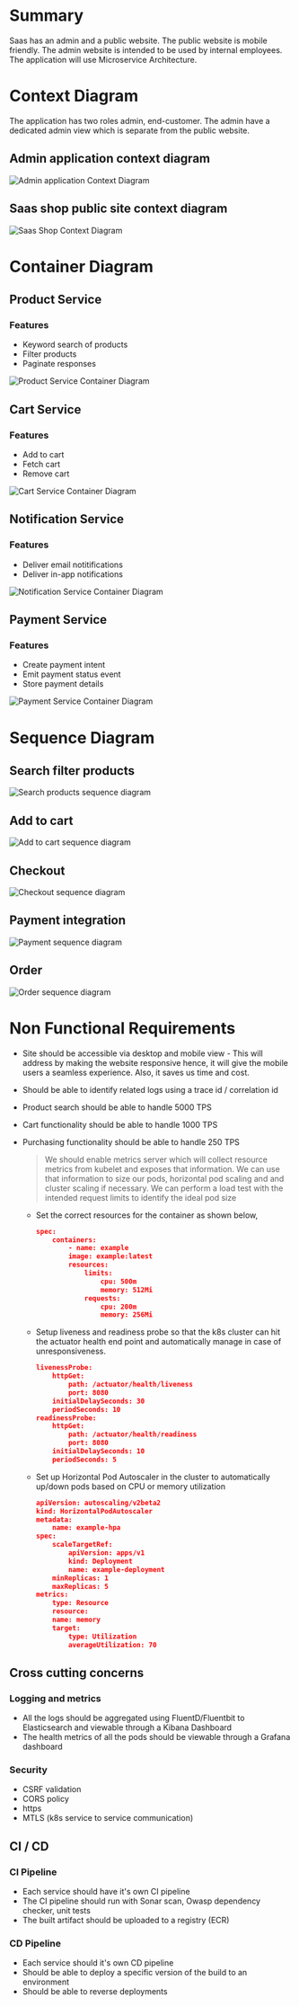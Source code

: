 # Summary

Saas has an admin and a public website. The public website is mobile friendly. The admin website is intended to be used by internal employees. The application will use Microservice Architecture.

# Context Diagram

The application has two roles admin, end-customer. The admin have a dedicated admin view which is separate from the public website.

## Admin application context diagram

![Admin application Context Diagram](context-diagram/admin-context-view.png)

## Saas shop public site context diagram

![Saas Shop Context Diagram](context-diagram/shop-website.png)

# Container Diagram

## Product Service

### Features
- Keyword search of products
- Filter products
- Paginate responses

![Product Service Container Diagram](container-diagram/container-diagram-product-service.png)

## Cart Service

### Features
- Add to cart
- Fetch cart
- Remove cart

![Cart Service Container Diagram](container-diagram/container-diagram-cart-service.png)

## Notification Service

### Features
- Deliver email notitifications
- Deliver in-app notifications

![Notification Service Container Diagram](container-diagram/container-diagram-notification-service.png)

## Payment Service

### Features
- Create payment intent
- Emit payment status event
- Store payment details

![Payment Service Container Diagram](container-diagram/container-diagram-payment-service.png)

# Sequence Diagram

## Search filter products

![Search products sequence diagram](sequence-diagram/search-filter-products.png)

## Add to cart

![Add to cart sequence diagram](sequence-diagram/add-to-cart.png)

## Checkout

![Checkout sequence diagram](sequence-diagram/checkout.png)

## Payment integration

![Payment sequence diagram](sequence-diagram/stripe-payment-integration.png)

## Order

![Order sequence diagram](sequence-diagram/order.png)

# Non Functional Requirements
- Site should be accessible via desktop and mobile view - This will address by making the website responsive hence, it will give the mobile users a seamless experience. Also, it saves us time and cost.
- Should be able to identify related logs using a trace id / correlation id
- Product search should be able to handle 5000 TPS
- Cart functionality should be able to handle 1000 TPS
- Purchasing functionality should be able to handle 250 TPS

  > We should enable metrics server which will collect resource metrics from kubelet and exposes that information. We can use that information to size our pods, horizontal pod scaling and and cluster scaling if necessary. We can perform a load test with the intended request limits to identify the ideal pod size

  - Set the correct resources for the container as shown below,
    ```json
    spec:
        containers:
            - name: example
            image: example:latest
            resources:
                limits:
                    cpu: 500m
                    memory: 512Mi
                requests:
                    cpu: 200m
                    memory: 256Mi
    ```

  - Setup liveness and readiness probe so that the k8s cluster can hit the actuator health end point and automatically manage in case of unresponsiveness.
    ```json
    livenessProbe:
        httpGet:
            path: /actuator/health/liveness
            port: 8080
        initialDelaySeconds: 30
        periodSeconds: 10
    readinessProbe:
        httpGet:
            path: /actuator/health/readiness
            port: 8080
        initialDelaySeconds: 10
        periodSeconds: 5
    ```

  - Set up Horizontal Pod Autoscaler in the cluster to automatically up/down pods based on CPU or memory utilization
    ```json
    apiVersion: autoscaling/v2beta2
    kind: HorizontalPodAutoscaler
    metadata:
        name: example-hpa
    spec:
        scaleTargetRef:
            apiVersion: apps/v1
            kind: Deployment
            name: example-deployment
        minReplicas: 1
        maxReplicas: 5
    metrics:
        type: Resource
        resource:
        name: memory
        target:
            type: Utilization
            averageUtilization: 70
    ```

## Cross cutting concerns

### Logging and metrics

- All the logs should be aggregated using FluentD/Fluentbit to Elasticsearch and viewable through a Kibana Dashboard
- The health metrics of all the pods should be viewable through a Grafana dashboard

### Security

- CSRF validation
- CORS policy
- https
- MTLS (k8s service to service communication)

## CI / CD

### CI Pipeline

- Each service should have it's own CI pipeline
- The CI pipeline should run with Sonar scan, Owasp dependency checker, unit tests
- The built artifact should be uploaded to a registry (ECR)

### CD Pipeline

- Each service should it's own CD pipeline
- Should be able to deploy a specific version of the build to an environment
- Should be able to reverse deployments

